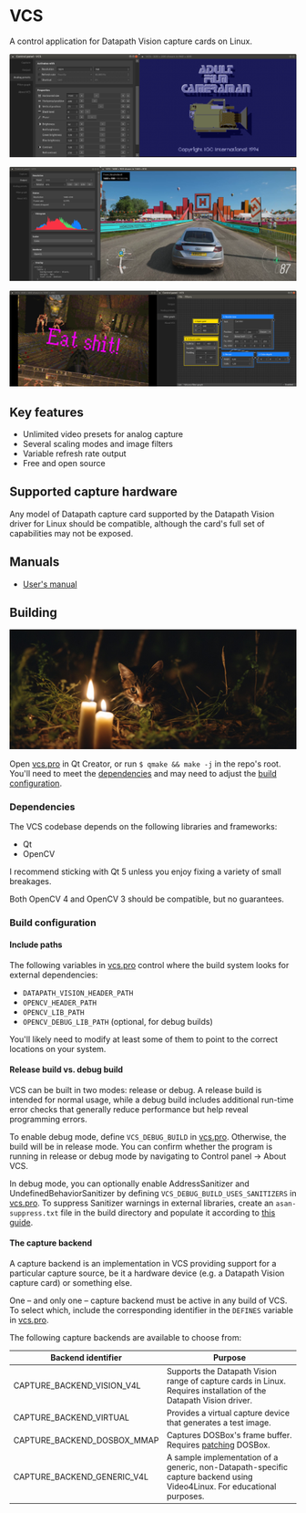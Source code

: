 # VCS

A control application for Datapath Vision capture cards on Linux.

![VCS 3.0](./screenshot1.png)

![VCS 3.0](./screenshot2.png)

![VCS 3.0](./screenshot3.png)

## Key features

- Unlimited video presets for analog capture
- Several scaling modes and image filters
- Variable refresh rate output
- Free and open source

## Supported capture hardware

Any model of Datapath capture card supported by the Datapath Vision driver for Linux should be compatible, although the card's full set of capabilities may not be exposed.

## Manuals

- [User's manual](./docs/user/README.md)

## Building

![](./cat1.jpg)

Open [vcs.pro](vcs.pro) in Qt Creator, or run `$ qmake && make -j` in the repo's root. You'll need to meet the [dependencies](#dependencies) and may need to adjust the [build configuration](#build-configuration).

### Dependencies

The VCS codebase depends on the following libraries and frameworks:

- Qt
- OpenCV

I recommend sticking with Qt 5 unless you enjoy fixing a variety of small breakages.

Both OpenCV 4 and OpenCV 3 should be compatible, but no guarantees.

### Build configuration

#### Include paths

The following variables in [vcs.pro](vcs.pro) control where the build system looks for external dependencies:

- `DATAPATH_VISION_HEADER_PATH`
- `OPENCV_HEADER_PATH`
- `OPENCV_LIB_PATH`
- `OPENCV_DEBUG_LIB_PATH` (optional, for debug builds)

You'll likely need to modify at least some of them to point to the correct locations on your system.

#### Release build vs. debug build

VCS can be built in two modes: release or debug. A release build is intended for normal usage, while a debug build includes additional run-time error checks that generally reduce performance but help reveal programming errors.

To enable debug mode, define `VCS_DEBUG_BUILD` in [vcs.pro](vcs.pro). Otherwise, the build will be in release mode. You can confirm whether the program is running in release or debug mode by navigating to Control panel &rarr; About VCS.

In debug mode, you can optionally enable AddressSanitizer and UndefinedBehaviorSanitizer by defining `VCS_DEBUG_BUILD_USES_SANITIZERS` in [vcs.pro](vcs.pro). To suppress Sanitizer warnings in external libraries, create an `asan-suppress.txt` file in the build directory and populate it according to [this guide](https://github.com/google/sanitizers/wiki/AddressSanitizerLeakSanitizer#suppressions).

#### The capture backend

A capture backend is an implementation in VCS providing support for a particular capture source, be it a hardware device (e.g. a Datapath Vision capture card) or something else.

One &ndash; and only one &ndash; capture backend must be active in any build of VCS. To select which, include the corresponding identifier in the `DEFINES` variable in [vcs.pro](vcs.pro).

The following capture backends are available to choose from:

| Backend identifier          | Purpose                                                                                                                       |
| --------------------------- | ----------------------------------------------------------------------------------------------------------------------------- |
| CAPTURE_BACKEND_VISION_V4L  | Supports the Datapath Vision range of capture cards in Linux. Requires installation of the Datapath Vision driver.            |
| CAPTURE_BACKEND_VIRTUAL     | Provides a virtual capture device that generates a test image.                                                                |
| CAPTURE_BACKEND_DOSBOX_MMAP | Captures DOSBox's frame buffer. Requires [patching](./src/capture/dosbox_mmap/dosbox-0.74.3-linux-for-vcs-mmap.patch) DOSBox. |
| CAPTURE_BACKEND_GENERIC_V4L | A sample implementation of a generic, non-Datapath-specific capture backend using Video4Linux. For educational purposes.      |
